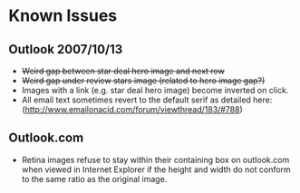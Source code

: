 # Known Issues

## Outlook 2007/10/13
- ~~Weird gap between star deal hero image and next row~~
- ~~Weird gap under review stars image (related to hero image gap?)~~
- Images with a link (e.g. star deal hero image) become inverted on click.
- All email text sometimes revert to the default serif as detailed here: (http://www.emailonacid.com/forum/viewthread/183/#788)

## Outlook.com
   - Retina images refuse to stay within their containing box on outlook.com when viewed in Internet Explorer if the height and width do not conform to the same ratio as the original image.